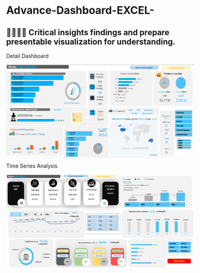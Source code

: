 # Advance-Dashboard-EXCEL-

## 👨‍💻👨‍💻 Critical insights findings and prepare presentable visualization for understanding. 

Detail Dashboard

<img align="center" alt="dataanalysis"  width = "1000" height = "250px" src="Screenshot 2023-12-07 165206.png">

Time Series Analysis

<img align="center" alt="dataanalysis"  width = "1000" height = "250px" src="Screenshot 2023-12-07 170036.png">

